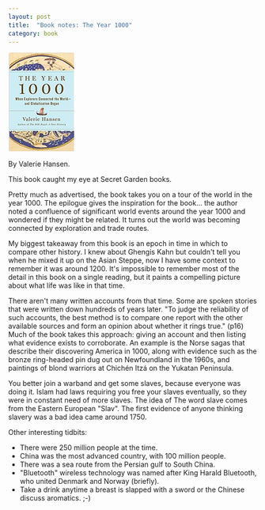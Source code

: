 ```yaml
---
layout: post
title:  "Book notes: The Year 1000"
category: book
---
```


![Book cover](/assets/the-year-1000.jpg)

By Valerie Hansen.

This book caught my eye at Secret Garden books.

Pretty much as advertised, the book takes you on a tour of the world in the year 1000. The epilogue gives the inspiration for the book... the author noted a confluence of significant world events around the year 1000 and wondered if they might be related. It turns out the world was becoming connected by exploration and trade routes.

My biggest takeaway from this book is an epoch in time in which to compare other history. I knew about Ghengis Kahn but couldn't tell you when he mixed it up on the Asian Steppe, now I have some context to remember it was around 1200. It's impossible to remember most of the detail in this book on a single reading, but it paints a compelling picture about what life was like in that time.

There aren't many written accounts from that time. Some are spoken stories that were written down hundreds of years later. "To judge the reliability of such accounts, the best method is to compare one report with the other available sources and form an opinion about whether it rings true." (p16) Much of the book takes this approach: giving an account and then listing what evidence exists to corroborate. An example is the Norse sagas that describe their discovering America in 1000, along with evidence such as the bronze ring-headed pin dug out on Newfoundland in the 1960s, and paintings of blond warriors at Chichén Itzá on the Yukatan Peninsula.

You better join a warband and get some slaves, because everyone was doing it. Islam had laws requiring you free your slaves eventually, so they were in constant need of more slaves. The idea of The word slave comes from the Eastern European "Slav". The first evidence of anyone thinking slavery was a bad idea came around 1750.

Other interesting tidbits:
* There were 250 million people at the time.
* China was the most advanced country, with 100 million people.
* There was a sea route from the Persian gulf to South China.
* "Bluetooth" wireless technology was named after King Harald Bluetooth, who united Denmark and Norway (briefly).
* Take a drink anytime a breast is slapped with a sword or the Chinese discuss aromatics. ;-)
